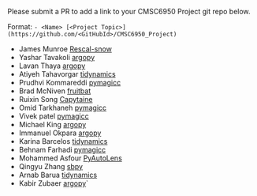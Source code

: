 Please submit a PR to add a link to your CMSC6950 Project git repo below.

Format: `- <Name> [<Project Topic>](https://github.com/<GitHubId>/CMSC6950_Project)`

- James Munroe [Rescal-snow](https://github.com/jmunroe/CMSC6950_Project)
- Yashar Tavakoli [argopy](https://github.com/yashar-mun/CMSC6950_Project)
- Lavan Thaya [argopy](https://github.com/lavanthaya/CMSC6950_Project)
- Atiyeh Tahavorgar [tidynamics](https://github.com/Atiyeh996/CMSC6950_Project)
- Prudhvi Kommareddi [pymagicc](https://github.com/pkommareddi/CMSC6950_Project)
- Brad McNiven [fruitbat](https://github.com/bm2570/CMSC6950_Project)
- Ruixin Song [Capytaine](https://github.com/tsuzzy/CMSC6950_Project)
- Omid Tarkhaneh [pymagicc](https://github.com/OmidTarkhaneh/CMSC6950_Project)
- Vivek patel [pymagicc](https://github.com/vivek1697/CMSC6950_Project)
- Michael King [argopy](https://github.com/mtk282/CMSC6950_Project)
- Immanuel Okpara [argopy](https://github.com/kentokpara/CMSC6950_Project)
- Karina Barcelos [tidynamics](https://github.com/kdabarcelos/CMSC6950_Project)
- Behnam Farhadi [pymagicc](https://github.com/behnamfarhadi2010/CMSC6950_Project)
- Mohammed Asfour [PyAutoLens](https://github.com/m3asfour/CMSC6950_Project)
- Qingyu Zhang [sbpy](https://github.com/Oscarious/CMSC6950_Project)
- Arnab Barua [tidynamics](https://github.com/arbarua/CMSC6950_Project)
- Kabir Zubaer [argopy](https://github.com/zubaer005/CMSC6950_Project)`
